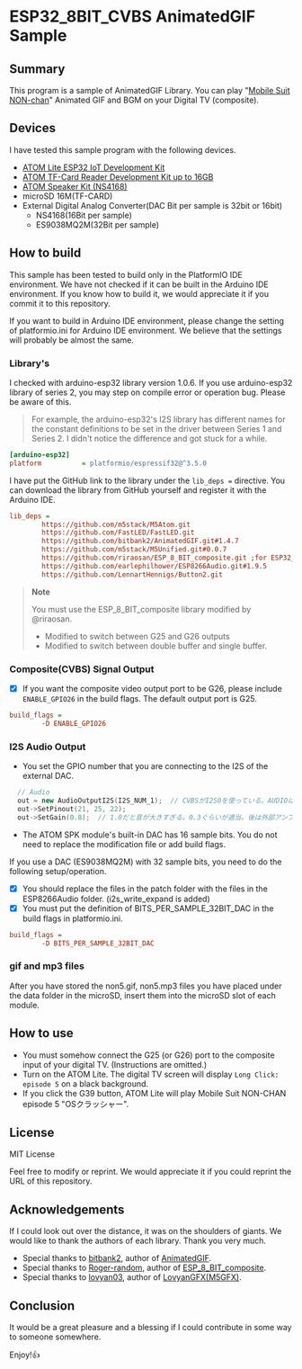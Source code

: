 # ESP32_8BIT_CVBS AnimatedGIF Sample

## Summary

This program is a sample of AnimatedGIF Library.
You can play "[Mobile Suit NON-chan](https://nosferatunon.wixsite.com/nonchan/kn-non)" Animated GIF and BGM on your Digital TV (composite).

## Devices

I have tested this sample program with the following devices.

- [ATOM Lite ESP32 IoT Development Kit](https://www.switch-science.com/catalog/6262/)
- [ATOM TF-Card Reader Development Kit up to 16GB](https://www.switch-science.com/catalog/6475/)
- [ATOM Speaker Kit (NS4168)](https://www.switch-science.com/catalog/7092/)
- microSD 16M(TF-CARD)
- External Digital Analog Converter(DAC Bit per sample is 32bit or 16bit)
  - NS4168(16Bit per sample)
  - ES9038MQ2M(32Bit per sample)

## How to build

This sample has been tested to build only in the PlatformIO IDE environment.
We have not checked if it can be built in the Arduino IDE environment. If you know how to build it, we would appreciate it if you commit it to this repository.

If you want to build in Arduino IDE environment, please change the setting of platformio.ini for Arduino IDE environment. We believe that the settings will probably be almost the same.

### Library's

I checked with arduino-esp32 library version 1.0.6. If you use arduino-esp32 library of series 2, you may step on compile error or operation bug. Please be aware of this.
> For example, the arduino-esp32's I2S library has different names for the constant definitions to be set in the driver between Series 1 and Series 2. I didn't notice the difference and got stuck for a while.

```yaml:platformio.ini
[arduino-esp32]
platform          = platformio/espressif32@^3.5.0
```

I have put the GitHub link to the library under the `lib_deps =` directive. You can download the library from GitHub yourself and register it with the Arduino IDE.

```yaml:platformio.ini
lib_deps =
        https://github.com/m5stack/M5Atom.git
        https://github.com/FastLED/FastLED.git
        https://github.com/bitbank2/AnimatedGIF.git#1.4.7
        https://github.com/m5stack/M5Unified.git#0.0.7
        https://github.com/riraosan/ESP_8_BIT_composite.git ;for ESP32_8BIT_CVBS
        https://github.com/earlephilhower/ESP8266Audio.git#1.9.5
        https://github.com/LennartHennigs/Button2.git
```

> **Note**
>
> You must use the ESP_8_BIT_composite library modified by @riraosan.
>
> - Modified to switch between G25 and G26 outputs
> - Modified to switch between double buffer and single buffer.

### Composite(CVBS) Signal Output

- [x] If you want the composite video output port to be G26, please include `ENABLE_GPIO26` in the build flags. The default output port is G25.

```yaml:platformio.ini
build_flags =
        -D ENABLE_GPIO26
````

### I2S Audio Output

- You set the GPIO number that you are connecting to the I2S of the external DAC.

```cpp
  // Audio
  out = new AudioOutputI2S(I2S_NUM_1);  // CVBSがI2S0を使っている。AUDIOはI2S1を設定
  out->SetPinout(21, 25, 22);
  out->SetGain(0.8);  // 1.0だと音が大きすぎる。0.3ぐらいが適当。後は外部アンプで増幅するのが適切。
```

- The ATOM SPK module's built-in DAC has 16 sample bits. You do not need to replace the modification file or add build flags.

If you use a DAC (ES9038MQ2M) with 32 sample bits, you need to do the following setup/operation.

- [x] You should replace the files in the patch folder with the files in the ESP8266Audio folder. (i2s_write_expand is added)
- [x] You must put the definition of BITS_PER_SAMPLE_32BIT_DAC in the build flags in platformio.ini.

```yaml:platformio.ini
build_flags =
        -D BITS_PER_SAMPLE_32BIT_DAC
````

### gif and mp3 files

After you have stored the non5.gif, non5.mp3 files you have placed under the data folder in the microSD, insert them into the microSD slot of each module.

## How to use

- You must somehow connect the G25 (or G26) port to the composite input of your digital TV. (Instructions are omitted.)
- Turn on the ATOM Lite. The digital TV screen will display `Long Click: episode 5` on a black background.
- If you click the G39 button, ATOM Lite will play Mobile Suit NON-CHAN episode 5 "OSクラッシャー".

## License

MIT License

Feel free to modify or reprint. We would appreciate it if you could reprint the URL of this repository.

## Acknowledgements

If I could look out over the distance, it was on the shoulders of giants.
We would like to thank the authors of each library. Thank you very much.

- Special thanks to [bitbank2](https://github.com/bitbank2), author of [AnimatedGIF](https://github.com/bitbank2/AnimatedGIF).
- Special thanks to [Roger-random](https://github.com/Roger-random), author of [ESP_8_BIT_composite](https://github.com/Roger-random/ESP_8_BIT_composite.git).
- Special thanks to [lovyan03](https://github.com/lovyan03), author of [LovyanGFX(M5GFX)](https://github.com/lovyan03/LovyanGFX.git).

## Conclusion

It would be a great pleasure and a blessing if I could contribute in some way to someone somewhere.

Enjoy!👍
